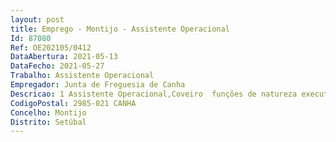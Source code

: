 ```yaml
--- 
layout: post
title: Emprego - Montijo - Assistente Operacional
Id: 87080
Ref: OE202105/0412
DataAbertura: 2021-05-13
DataFecho: 2021-05-27
Trabalho: Assistente Operacional
Empregador: Junta de Freguesia de Canha
Descricao: 1 Assistente Operacional,Coveiro  funções de natureza executiva, de caráter manual ou mecânico nos complexos cemiteriais de Canha, as quais englobam, designadamente, as tarefas de coveiro  abrir sepulturas, efetuar exumações, inumações e transladações  efetuar pequenas obras em construção civil em construções funerárias  proceder à limpeza e conservação dos complexos cemiteriais de Canha  outras tarefas de carácter operacional que poderão exigir esforço físico e conhecimentos práticos e todos os serviços necessários ao funcionamento dos cemitérios.1 Assistente Operacional,Cantoneiro de Limpeza  limpeza das ruas e edifícios públicos na Freguesia, com utilização dos meios necessários, executar pequenas obras e trabalhos de manutenção e reparação, limpeza de bermas, valetas e aquedutos, manutenção de jardins.
CodigoPostal: 2985-021 CANHA
Concelho: Montijo
Distrito: Setúbal
--- 
```

